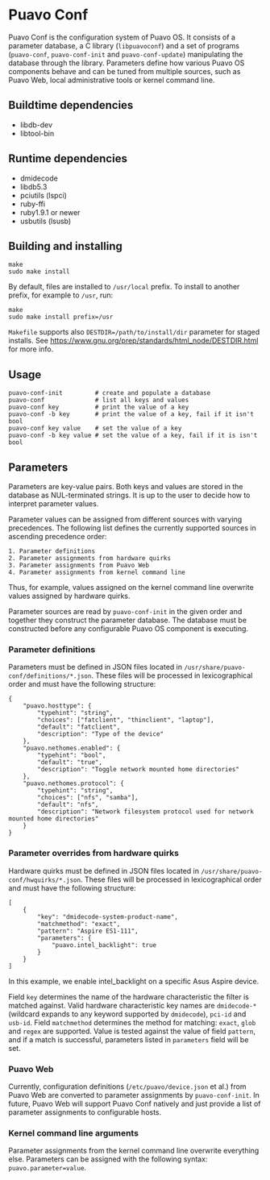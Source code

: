 # Puavo Conf

Puavo Conf is the configuration system of Puavo OS. It consists of a
parameter database, a C library (`libpuavoconf`) and a set of programs
(`puavo-conf`, `puavo-conf-init` and `puavo-conf-update`) manipulating
the database through the library. Parameters define how various Puavo
OS components behave and can be tuned from multiple sources, such as
Puavo Web, local administrative tools or kernel command line.

## Buildtime dependencies

- libdb-dev
- libtool-bin

## Runtime dependencies

- dmidecode
- libdb5.3
- pciutils (lspci)
- ruby-ffi
- ruby1.9.1 or newer
- usbutils (lsusb)

## Building and installing

    make
    sudo make install

By default, files are installed to `/usr/local` prefix. To install to another
prefix, for example to `/usr`, run:

    make
    sudo make install prefix=/usr

`Makefile` supports also `DESTDIR=/path/to/install/dir` parameter for
staged installs. See
https://www.gnu.org/prep/standards/html_node/DESTDIR.html for more info.

## Usage

    puavo-conf-init         # create and populate a database
    puavo-conf              # list all keys and values
    puavo-conf key          # print the value of a key
    puavo-conf -b key       # print the value of a key, fail if it isn't bool
    puavo-conf key value    # set the value of a key
    puavo-conf -b key value # set the value of a key, fail if it is isn't bool

## Parameters

Parameters are key-value pairs. Both keys and values are stored in the
database as NUL-terminated strings. It is up to the user to decide how
to interpret parameter values.

Parameter values can be assigned from different sources with varying
precedences. The following list defines the currently supported sources
in ascending precedence order:

    1. Parameter definitions
    2. Parameter assignments from hardware quirks
    3. Parameter assignments from Puavo Web
    4. Parameter assignments from kernel command line

Thus, for example, values assigned on the kernel command line overwrite
values assigned by hardware quirks.

Parameter sources are read by `puavo-conf-init` in the given order and
together they construct the parameter database. The database must be
constructed before any configurable Puavo OS component is executing.

### Parameter definitions

Parameters must be defined in JSON files located in
`/usr/share/puavo-conf/definitions/*.json`. These files will be processed
in lexicographical order and must have the following structure:

    {
        "puavo.hosttype": {
            "typehint": "string",
            "choices": ["fatclient", "thinclient", "laptop"],
            "default": "fatclient",
            "description": "Type of the device"
        },
        "puavo.nethomes.enabled": {
            "typehint": "bool",
            "default": "true",
            "description": "Toggle network mounted home directories"
        },
        "puavo.nethomes.protocol": {
            "typehint": "string",
            "choices": ["nfs", "samba"],
            "default": "nfs",
            "description": "Network filesystem protocol used for network mounted home directories"
        }
    }

### Parameter overrides from hardware quirks

Hardware quirks must be defined in JSON files located in
`/usr/share/puavo-conf/hwquirks/*.json`. These files will be processed
in lexicographical order and must have the following structure:

    [
        {
            "key": "dmidecode-system-product-name",
            "matchmethod": "exact",
            "pattern": "Aspire ES1-111",
            "parameters": {
                "puavo.intel_backlight": true
            }
        }
    ]

In this example, we enable intel_backlight on a specific Asus Aspire
device.

Field `key` determines the name of the hardware characteristic the
filter is matched against. Valid hardware characteristic key names are
`dmidecode-*` (wildcard expands to any keyword supported by
`dmidecode`), `pci-id` and `usb-id`. Field `matchmethod` determines
the method for matching: `exact`, `glob` and `regex` are
supported. Value is tested against the value of field `pattern`, and
if a match is successful, parameters listed in `parameters` field will
be set.

### Puavo Web

Currently, configuration definitions (`/etc/puavo/device.json` et al.)
from Puavo Web are converted to parameter assignments by
`puavo-conf-init`. In future, Puavo Web will support Puavo Conf
natively and just provide a list of parameter assignments to
configurable hosts.

### Kernel command line arguments

Parameter assignments from the kernel command line overwrite everything
else. Parameters can be assigned with the following syntax:
`puavo.parameter=value`.
